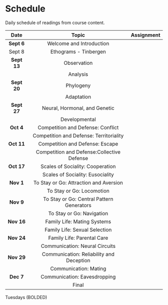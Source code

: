 # Schedule

Daily schedule of readings from course content.

|     Date    |                    Topic                   | Assignment |
| :-----------: | :------------------------------------------: | :----------: |
|  **Sept 6** |          Welcome and Introduction          |            |
|    Sept 8   |                  Ethograms - Tinbergen                |            |
| **Sept 13** |                 Observation                |            |
|             |                  Analysis                  |            |
| **Sept 20** |                  Phylogeny                 |            |
|             |                 Adaptation                 |            |
| **Sept 27** |        Neural, Hormonal, and Genetic       |            |
|             |                Developmental               |            |
|  **Oct 4**  |      Competition and Defense: Conflict     |            |
|             |   Competition and Defense: Territoriality  |            |
|  **Oct 11** |       Competition and Defense: Escape      |            |
|             | Competition and Defense:Collective Defense |            |
|  **Oct 17** |      Scales of Sociality: Cooperation      |            |
|             |      Scales of Sociality: Eusociality      |            |
|  **Nov 1**  |   To Stay or Go: Attraction and Aversion   |            |
|             |          To Stay or Go: Locomotion         |            |
|  **Nov 9**  |  To Stay or Go: Central Pattern Generators |            |
|             |          To Stay or Go: Navigation         |            |
|  **Nov 16** |         Family Life: Mating Systems        |            |
|             |        Family Life: Sexual Selection       |            |
|  **Nov 24** |         Family Life: Parental Care         |            |
|             |       Communication: Neural Circuits       |            |
|  **Nov 29** |  Communication: Reliability and Deception  |            |
|             |            Communication: Mating           |            |
|  **Dec 7**  |        Communication: Eavesdropping        |            |
|             |                    Final                   |            |

Tuesdays (BOLDED)

